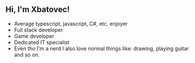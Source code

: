 ## Hi, I'm Xbatovec!

* Average typescript, javascript, C#, etc. enjoyer
* Full stack developer
* Game developer
* Dedicated IT specialist
* Even tho I'm a nerd I also love normal things like: drawing, playing guitar and so on.
